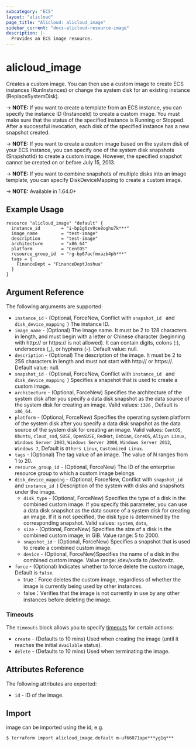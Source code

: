 ```yaml
---
subcategory: "ECS"
layout: "alicloud"
page_title: "Alicloud: alicloud_image"
sidebar_current: "docs-alicloud-resource-image"
description: |-
  Provides an ECS image resource.
---
```


# alicloud\_image

Creates a custom image. You can then use a custom image to create ECS instances (RunInstances) or change the system disk for an existing instance (ReplaceSystemDisk).

-> **NOTE:**  If you want to create a template from an ECS instance, you can specify the instance ID (InstanceId) to create a custom image. You must make sure that the status of the specified instance is Running or Stopped. After a successful invocation, each disk of the specified instance has a new snapshot created.

-> **NOTE:**  If you want to create a custom image based on the system disk of your ECS instance, you can specify one of the system disk snapshots (SnapshotId) to create a custom image. However, the specified snapshot cannot be created on or before July 15, 2013.

-> **NOTE:**  If you want to combine snapshots of multiple disks into an image template, you can specify DiskDeviceMapping to create a custom image.

-> **NOTE:**  Available in 1.64.0+

## Example Usage

```
resource "alicloud_image" "default" {
  instance_id        = "i-bp1g6zv0ce8oghu7k***"
  image_name         = "test-image"
  description        = "test-image"
  architecture       = "x86_64"
  platform           = "CentOS"
  resource_group_id  = "rg-bp67acfmxazb4ph***"
  tags = {
    FinanceDept = "FinanceDeptJoshua"
  }
}
```

## Argument Reference

The following arguments are supported:

* `instance_id` - (Optional, ForceNew, Conflict with `snapshot_id ` and `disk_device_mapping `) The instance ID.
* `image_name` - (Optional) The image name. It must be 2 to 128 characters in length, and must begin with a letter or Chinese character (beginning with http:// or https:// is not allowed). It can contain digits, colons (:), underscores (_), or hyphens (-). Default value: null.
* `description` - (Optional) The description of the image. It must be 2 to 256 characters in length and must not start with http:// or https://. Default value: null.
* `snapshot_id` - (Optional, ForceNew, Conflict with `instance_id ` and `disk_device_mapping `) Specifies a snapshot that is used to create a custom image.
* `architecture` - (Optional, ForceNew) Specifies the architecture of the system disk after you specify a data disk snapshot as the data source of the system disk for creating an image. Valid values: `i386` , Default is `x86_64`.
* `platform` - (Optional, ForceNew) Specifies the operating system platform of the system disk after you specify a data disk snapshot as the data source of the system disk for creating an image. Valid values: `CentOS`, `Ubuntu`, `cloud_ssd`, `SUSE`, `OpenSUSE`, `RedHat`, `Debian`, `CoreOS`, `Aliyun Linux`, `Windows Server 2003`, `Windows Server 2008`, `Windows Server 2012`, `Windows 7`, Default is `Others Linux`, `Customized Linux`.
* `tags` - (Optional) The tag value of an image. The value of N ranges from 1 to 20.
* `resource_group_id` - (Optional, ForceNew) The ID of the enterprise resource group to which a custom image belongs
* `disk_device_mapping` - (Optional, ForceNew, Conflict with `snapshot_id ` and `instance_id `) Description of the system with disks and snapshots under the image.
  * `disk_type` - (Optional, ForceNew) Specifies the type of a disk in the combined custom image. If you specify this parameter, you can use a data disk snapshot as the data source of a system disk for creating an image. If it is not specified, the disk type is determined by the corresponding snapshot. Valid values: `system`, `data`,
  * `size` - (Optional, ForceNew) Specifies the size of a disk in the combined custom image, in GiB. Value range: 5 to 2000.
  * `snapshot_id` - (Optional, ForceNew) Specifies a snapshot that is used to create a combined custom image.
  * `device` - (Optional, ForceNew)Specifies the name of a disk in the combined custom image. Value range: /dev/xvda to /dev/xvdz.
* `force` - (Optional) Indicates whether to force delete the custom image, Default is `false`. 
  - true：Force deletes the custom image, regardless of whether the image is currently being used by other instances.
  - false：Verifies that the image is not currently in use by any other instances before deleting the image.
   
### Timeouts

The `timeouts` block allows you to specify [timeouts](https://www.terraform.io/docs/configuration-0-11/resources.html#timeouts) for certain actions:

* `create` - (Defaults to 10 mins) Used when creating the image (until it reaches the initial `Available` status). 
* `delete` - (Defaults to 10 mins) Used when terminating the image.
   
   
 ## Attributes Reference
 
 The following attributes are exported:
 
* `id` - ID of the image.

 ## Import
 
 image can be imported using the id, e.g.

```
$ terraform import alicloud_image.default m-uf66871ape***yg1q***
```